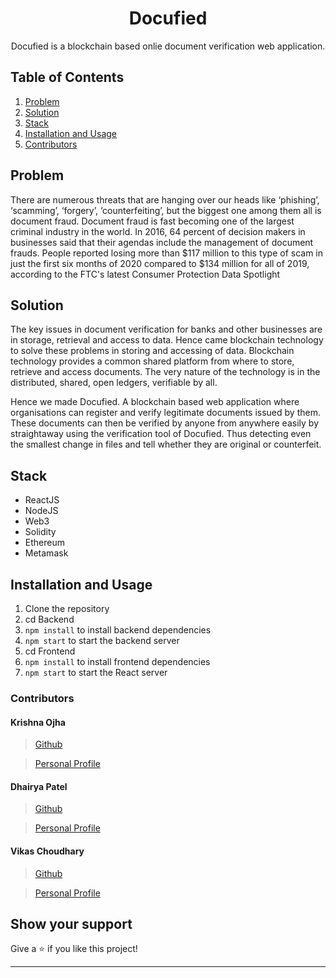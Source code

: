 <h1 align="center">Docufied</h1>
<p align="center">
  Docufied is a blockchain based onlie document verification web application.
</p>

## Table of Contents
1. [Problem](#Problem)
2. [Solution](#Solution)
3. [Stack](#Stack)
4. [Installation and Usage](#Installation)
5. [Contributors](#Contributors)

## Problem
There are numerous threats that are hanging over our heads like ‘phishing’, ‘scamming’, ‘forgery’, ‘counterfeiting’, but the biggest one among them all is document fraud. Document fraud is fast becoming one of the largest criminal industry in the world. In 2016, 64 percent of decision makers in businesses said that their agendas include the management of document frauds. People reported losing more than $117 million to this type of scam in just the first six months of 2020 compared to $134 million for all of 2019, according to the FTC's latest Consumer Protection Data Spotlight

## Solution
The key issues in document verification for banks and other businesses are in storage, retrieval and access to data. Hence came blockchain technology to solve these problems in storing and accessing of data. Blockchain technology provides a common shared platform from where to store, retrieve and access documents. The very nature of the technology is in the distributed, shared, open ledgers, verifiable by all.

Hence we made Docufied. A blockchain based web application where organisations can register and verify legitimate documents issued by them. These documents can then be verified by anyone from anywhere easily by straightaway using the verification tool of Docufied. Thus detecting even the smallest change in files and tell whether they are original or counterfeit.

## Stack
* ReactJS
* NodeJS
* Web3
* Solidity
* Ethereum
* Metamask


## Installation and Usage

1. Clone the repository 
2. cd Backend
3. ```npm install``` to install backend dependencies
4. ```npm start``` to start the backend server
5. cd Frontend
6. ```npm install``` to install frontend dependencies
7. ```npm start``` to start the React server



### Contributors 
#### Krishna Ojha

> [Github](https://github.com/coder-KO)

> [Personal Profile](https://coder-ko.github.io/personal-site/)

#### Dhairya Patel

> [Github](https://github.com/AAA530)

> [Personal Profile](https://drive.google.com/file/d/1bgJpT2rRf0upA91vG-3iNV_eQZBaZvvn/view?usp=sharing)

#### Vikas Choudhary 

> [Github](https://github.com/vikaschoudhary007)

> [Personal Profile](https://drive.google.com/file/d/1xGKEAjikdb-157t9kHudxxevxp8w1ub2/view?usp=sharing)

## Show your support

Give a ⭐️ if you like this project!

***
